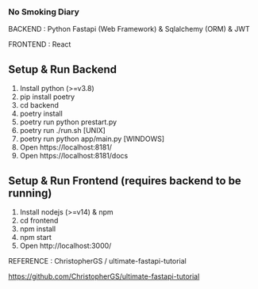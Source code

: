 ### No Smoking Diary

BACKEND  : Python Fastapi (Web Framework) & Sqlalchemy (ORM) & JWT

FRONTEND : React

## Setup & Run Backend
1. Install python (>=v3.8)
2. pip install poetry
3. cd backend 
4. poetry install
5. poetry run python prestart.py 
6. poetry run ./run.sh [UNIX]
7. poetry run python app/main.py [WINDOWS]
8. Open https://localhost:8181/
9. Open https://localhost:8181/docs
 
## Setup & Run Frontend (requires backend to be running)
1. Install nodejs (>=v14) & npm
2. cd frontend
3. npm install
4. npm start
5. Open http://localhost:3000/


REFERENCE : ChristopherGS / ultimate-fastapi-tutorial 

https://github.com/ChristopherGS/ultimate-fastapi-tutorial

